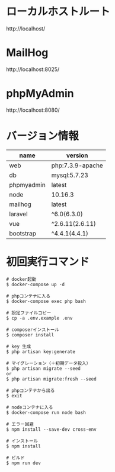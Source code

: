 # ローカルホストルート
http://localhost/

# MailHog
http://localhost:8025/

# phpMyAdmin
http://localhost:8080/

# バージョン情報
|name|version|
|---|---|
|web|php:7.3.9-apache|
|db|mysql:5.7.23|
|phpmyadmin|latest|
|node|10.16.3|
|mailhog|latest|
|laravel|^6.0(6.3.0)|
|vue|^2.6.11(2.6.11)|
|bootstrap|^4.4.1(4.4.1)|

# 初回実行コマンド

```
# docker起動
$ docker-compose up -d

# phpコンテナに入る
$ docker-compose exec php bash

# 設定ファイルコピー
$ cp -a .env.example .env

# composerインストール
$ composer install

# key 生成
$ php artisan key:generate

# マイグレーション（＋初期データ投入）
$ php artisan migrate --seed
or
$ php artisan migrate:fresh --seed

# phpコンテナから出る
$ exit

# nodeコンテナに入る
$ docker-compose run node bash

# エラー回避
$ npm install --save-dev cross-env

# インストール
$ npm install

# ビルド
$ npm run dev